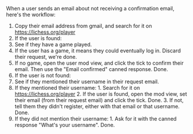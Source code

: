 When a user sends an email about not receiving a confirmation email, here's the workflow:

1. Copy their email address from gmail, and search for it on https://lichess.org/player
2. If the user is found:
  1. See if they have a game played.
  2. If the user has a game, it means they could eventually log in. Discard their request, we're done.
  3. If no game, open the user mod view, and click the tick to confirm their email. Then use the "Email confirmed" canned response. Done.
3. If the user is not found:
  1. See if they mentioned their username in their request email.
  2. If they mentioned their username:
    1. Search for it on https://lichess.org/player
    2. If the user is found, open the mod view, set their email (from their request email) and click the tick. Done.
    3. If not, tell them they didn't register, either with that email or that username. Done.
  3. If they did not mention their username:
    1. Ask for it with the canned response "What's your username". Done.